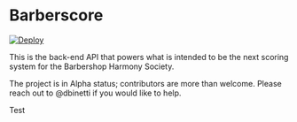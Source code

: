 # Barberscore

[![Deploy](https://www.herokucdn.com/deploy/button.svg)](https://heroku.com/deploy)


This is the back-end API that powers what is intended to be the next scoring system for the Barbershop Harmony Society.

The project is in Alpha status; contributors are more than welcome.  Please reach out to @dbinetti if you would like to help.

Test
